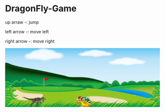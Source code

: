 # DragonFly-Game
up arraw -: jump   <br>

left arrow -: move left <br>

right arrow -: move right <br>

<img src="view.png">

